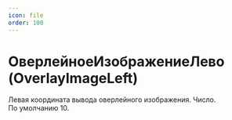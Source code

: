 ```yaml
---
icon: file
order: 100
---
```


# ОверлейноеИзображениеЛево (OverlayImageLeft)

Левая координата вывода оверлейного изображения. Число.  
По умолчанию 10.

